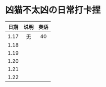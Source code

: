 # 凶猫不太凶の日常打卡捏

|    日期    |              说明              | 英语  |
| :--------: | :----------------------------: | :---: |
| 1.17 |           无           | 40 |
| 1.18 |                      |    |
| 1.19 |  |      |
| 1.20 |                  |    |
| 1.21 |  |  |
| 1.22 |  |  |
